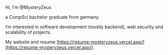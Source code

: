 Hi, I’m @MysteryZeus

a CompSci bachelor graduate from germany.

I’m interested in software development (mostly backend), web security and scalability of projects.

My website and resume [https://resume-mysteryzeus.vercel.app/](https://resume-mysteryzeus.vercel.app/).
